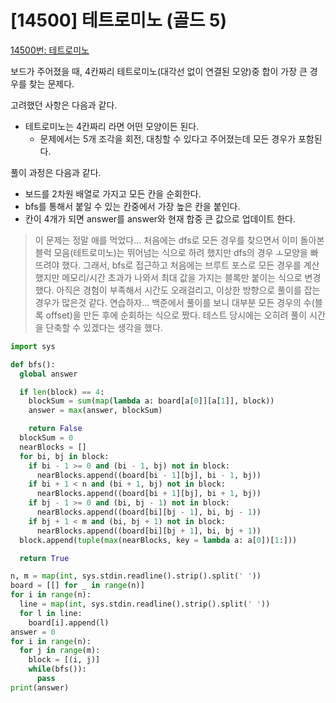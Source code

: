 # [14500] 테트로미노 (골드 5)

[14500번: 테트로미노](https://www.acmicpc.net/problem/14500)

보드가 주어졌을 때, 4칸짜리 테트로미노(대각선 없이 연결된 모양)중 합이 가장 큰 경우를 찾는 문제다.

고려했던 사항은 다음과 같다.

- 테트로미노는 4칸짜리 라면 어떤 모양이든 된다.
    - 문제에서는 5개 조각을 회전, 대칭할 수 있다고 주어졌는데 모든 경우가 포함된다.

풀이 과정은 다음과 같다.

- 보드를 2차원 배열로 가지고 모든 칸을 순회한다.
- bfs를 통해서 붙일 수 있는 칸중에서 가장 높은 칸을 붙인다.
- 칸이 4개가 되면 answer를 answer와 현재 합중 큰 값으로 업데이트 한다.

> 이 문제는 정말 애를 먹었다... 처음에는 dfs로 모든 경우를 찾으면서 이미 돌아본 블럭 모음(테트로미노)는 뛰어넘는 식으로 하려 했지만 dfs의 경우 ㅗ모양을 빠뜨려야 했다. 그래서, bfs로 접근하고 처음에는 브루트 포스로 모든 경우를 계산했지만 메모리/시간 초과가 나와서 최대 값을 가지는 블록만 붙이는 식으로 변경했다. 아직은 경험이 부족해서 시간도 오래걸리고, 이상한 방향으로 풀이를 잡는 경우가 많은것 같다. 연습하자... 백준에서 풀이를 보니 대부분 모든 경우의 수(블록 offset)을 만든 후에 순회하는 식으로 짰다. 테스트 당시에는 오히려 풀이 시간을 단축할 수 있겠다는 생각을 했다.
> 

```python
import sys

def bfs():
  global answer

  if len(block) == 4:
    blockSum = sum(map(lambda a: board[a[0]][a[1]], block))
    answer = max(answer, blockSum)

    return False
  blockSum = 0
  nearBlocks = []
  for bi, bj in block:
    if bi - 1 >= 0 and (bi - 1, bj) not in block:
      nearBlocks.append((board[bi - 1][bj], bi - 1, bj))
    if bi + 1 < n and (bi + 1, bj) not in block:
      nearBlocks.append((board[bi + 1][bj], bi + 1, bj))
    if bj - 1 >= 0 and (bi, bj - 1) not in block:
      nearBlocks.append((board[bi][bj - 1], bi, bj - 1))
    if bj + 1 < m and (bi, bj + 1) not in block:
      nearBlocks.append((board[bi][bj + 1], bi, bj + 1))
  block.append(tuple(max(nearBlocks, key = lambda a: a[0])[1:]))

  return True

n, m = map(int, sys.stdin.readline().strip().split(' '))
board = [[] for _ in range(n)]
for i in range(n):
  line = map(int, sys.stdin.readline().strip().split(' '))
  for l in line:
    board[i].append(l)
answer = 0
for i in range(n):
  for j in range(m):
    block = [(i, j)]
    while(bfs()):
      pass
print(answer)
```